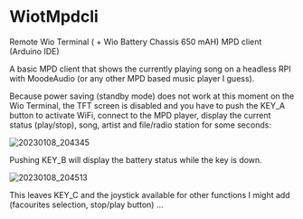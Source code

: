 # WiotMpdcli

Remote Wio Terminal ( + Wio Battery Chassis 650 mAH) MPD client (Arduino IDE)
 
A basic MPD client that shows the currently playing song on a headless RPI with MoodeAudio (or any other MPD based music player I guess).
 
Because power saving (standby mode) does not work at this moment on the Wio Terminal, the TFT screen is disabled and you have to push the KEY_A button to activate WiFi, connect to the MPD player, display the current status (play/stop), song, artist and file/radio station for some seconds:

![20230108_204345](https://user-images.githubusercontent.com/2384545/211216045-9a59f470-efb1-4133-93de-d24f1fe82a49.jpg)

Pushing KEY_B will display the battery status while the key is down.

![20230108_204513](https://user-images.githubusercontent.com/2384545/211216060-d9735eac-7844-421d-bec2-12d0c01fd79d.jpg)

This leaves KEY_C and the joystick available for other functions I might add (facourites selection, stop/play button) ...
